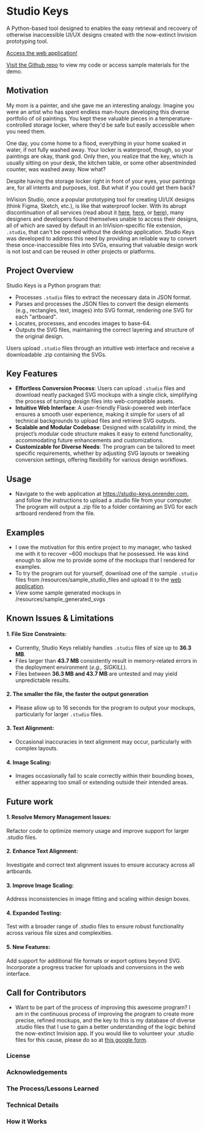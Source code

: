 
# Studio Keys

A Python-based tool designed to enables the easy retrieval and recovery of otherwise inaccessible UI/UX designs created with the now-extinct Invision prototyping tool.

[Access the web application!](https://studio-keys.onrender.com/)

[Visit the Github repo](https://github.com/aviomg/studio-keys) to view my code or access sample materials for the demo.

## Motivation
My mom is a painter, and she gave me an interesting analogy. Imagine you were an artist who has spent endless man-hours developing this diverse portfolio of oil paintings. You kept these valuable pieces in a temperature-controlled storage locker, where they'd be safe but easily accessible when you need them.

One day, you come home to a flood, everything in your home soaked in water, if not fully washed away. Your locker is waterproof, though, so your paintings are okay, thank god. Only then, you realize that the key, which is usually sitting on your desk, the kitchen table, or some other absentminded counter, was washed away. Now what?

Despite having the storage locker right in front of your eyes, your paintings are, for all intents and purposes, lost. But what if you could get them back?  

InVision Studio, once a popular prototyping tool for creating UI/UX designs (think Figma, Sketch, etc.), is like that waterproof locker. With its abrupt discontinuation of all services (read about it [here](https://www.feedme.design/invisions-prototyping-tool-the-unexpected-reappearance-and-abrupt-goodbye/), [here](https://support.invisionapp.com/), or [here](https://dorve.c.om/blog/ux-news-articles-archive/invision-shutting-down/)), many designers and developers found themselves unable to access their designs, all of which are saved by default in an InVision-specific file extension, `.studio`, that can't be opened without the desktop application. Studio Keys was developed to address this need by providing an reliable way to convert these once-inaccessible files into SVGs, ensuring that valuable design work is not lost and can be reused in other projects or platforms.  

## Project Overview

Studio Keys is a Python program that:
- Processes `.studio` files to extract the necessary data in JSON format.
- Parses and processes the JSON files to convert the design elements (e.g., rectangles, text, images) into SVG format, rendering one SVG for each "artboard".
- Locates, processes, and encodes images to base-64.
- Outputs the SVG files, maintaining the correct layering and structure of the original design.

Users upload `.studio` files through an intuitive web interface and receive a downloadable .zip containing the SVGs.

## Key Features
- **Effortless Conversion Process**: Users can upload `.studio` files and download neatly packaged SVG mockups with a single click, simplifying the process of turning design files into web-compatible assets.
- **Intuitive Web Interface**: A user-friendly Flask-powered web interface ensures a smooth user experience, making it simple for users of all technical backgrounds to upload files and retrieve SVG outputs.
- **Scalable and Modular Codebase**: Designed with scalability in mind, the project’s modular code structure makes it easy to extend functionality, accommodating future enhancements and customizations.
- **Customizable for Diverse Needs**: The program can be tailored to meet specific requirements, whether by adjusting SVG layouts or tweaking conversion settings, offering flexibility for various design workflows.
## Usage
- Navigate to the web application at https://studio-keys.onrender.com, and follow the instructions to upload a .studio file from your computer. The program will output a .zip file to a folder containing an SVG for each artboard rendered from the file. 

## Examples
- I owe the motivation for this entire project to my manager, who tasked me with it to recover ~600 mockups that he possessed. He was kind enough to allow me to provide some of the mockups that I rendered for examples.
- To try the program out for yourself, download one of the sample `.studio` files from /resources/sample_studio_files and upload it to the [web application](https://studio-keys.onrender.com/).
- View some sample generated mockups in /resources/sample_generated_svgs

## Known Issues & Limitations
#### 1. File Size Constraints:
- Currently, Studio Keys reliably handles `.studio` files of size up to **36.3 MB**.
- Files larger than **43.7 MB** consistently result in memory-related errors in the deployment environment (_e.g., SIGKILL_).
- Files between **36.3 MB and 43.7 MB** are untested and may yield unpredictable results. 
#### 2. The smaller the file, the faster the output generation
- Please allow up to 16 seconds for the program to output your mockups, particularly for larger `.studio` files.
#### 3. Text Alignment:
- Occasional inaccuracies in text alignment may occur, particularly with complex layouts.
#### 4. Image Scaling:
- Images occasionally fail to scale correctly within their bounding boxes, either appearing too small or extending outside their intended areas.

## Future work
#### 1. Resolve Memory Management Issues:
Refactor code to optimize memory usage and improve support for larger .studio files.
#### 2. Enhance Text Alignment:
Investigate and correct text alignment issues to ensure accuracy across all artboards.
#### 3. Improve Image Scaling:
Address inconsistencies in image fitting and scaling within design boxes.
#### 4. Expanded Testing:
Test with a broader range of .studio files to ensure robust functionality across various file sizes and complexities.
#### 5. New Features:
Add support for additional file formats or export options beyond SVG.
Incorporate a progress tracker for uploads and conversions in the web interface.

## Call for Contributors
- Want to be part of the process of improving this awesome program? I am in the continuous process of improving the program to create more precise, refined mockups, and the key to this is my database of diverse .studio files that I use to gain a better understanding of the logic behind the now-extinct Invision app. If you would like to volunteer your .studio files for this cause, please do so at [this google form](https://forms.gle/Cyv3TL1Z477RxHBcA).

### License
### Acknowledgements
### The Process/Lessons Learned
### Technical Details
### How it Works


 





